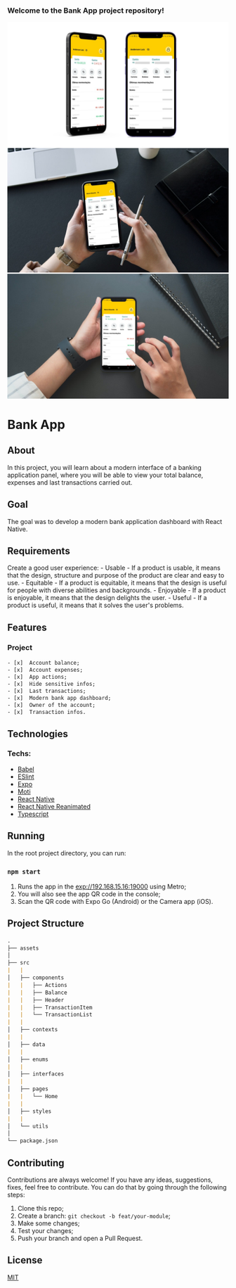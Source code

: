 ### Welcome to the Bank App project repository!
![mockup_01](https://github.com/andersontrkz/bank-app/blob/main/assets/mockup_01.png?raw=true)
![mockup_02](https://github.com/andersontrkz/bank-app/blob/main/assets/mockup_02.png?raw=true)
![mockup_03](https://github.com/andersontrkz/bank-app/blob/main/assets/mockup_03.png?raw=true)


# Bank App


## About

In this project, you will learn about a modern interface of a banking application panel, where you will be able to view your total balance, expenses and last transactions carried out.


## Goal

The goal was to develop a modern bank application dashboard with React Native.


## Requirements

Create a good user experience:
    - Usable
      - If a product is usable, it means that the design, structure and purpose of the product are clear and easy to use.
    - Equitable
      - If a product is equitable, it means that the design is useful for people with diverse abilities and backgrounds.
    - Enjoyable
      - If a product is enjoyable, it means that the design delights the user.
    - Useful
      - If a product is useful, it means that it solves the user's problems.


## Features

### Project

    - [x]  Account balance;
    - [x]  Account expenses;
    - [x]  App actions;
    - [x]  Hide sensitive infos;
    - [x]  Last transactions;
    - [x]  Modern bank app dashboard;
    - [x]  Owner of the account;
    - [x]  Transaction infos.


## Technologies

### **Techs:**
- [Babel](https://babeljs.io/docs/)
- [ESlint](https://eslint.org/docs/latest/)
- [Expo](https://docs.expo.dev/)
- [Moti](https://moti.fyi/)
- [React Native](https://reactnative.dev/docs/getting-started)
- [React Native Reanimated](https://docs.expo.dev/versions/latest/sdk/reanimated/)
- [Typescript](https://www.typescriptlang.org/docs/)


## Running

In the root project directory, you can run:

### `npm start`

1. Runs the app in the [exp://192.168.15.16:19000](exp://192.168.15.16:19000) using Metro;
2. You will also see the app QR code in the console;
3. Scan the QR code with Expo Go (Android) or the Camera app (iOS).


## Project Structure
```md
.
├── assets
│
├── src
|   |
│   ├── components
|   |   ├── Actions
|   |   ├── Balance
|   |   ├── Header
|   |   ├── TransactionItem
|   |   └── TransactionList
|   |
│   ├── contexts
|   |
│   ├── data
|   |
│   ├── enums
|   |
│   ├── interfaces
|   |
│   ├── pages
|   |   └── Home
|   |
│   ├── styles
|   |
│   └── utils
│
└── package.json
```


## Contributing

Contributions are always welcome! If you have any ideas, suggestions, fixes, feel free to contribute. You can do that by going through the following steps:

1. Clone this repo;
2. Create a branch: `git checkout -b feat/your-module`;
3. Make some changes;
4. Test your changes;
5. Push your branch and open a Pull Request.


## License

[MIT](https://choosealicense.com/licenses/mit/)
